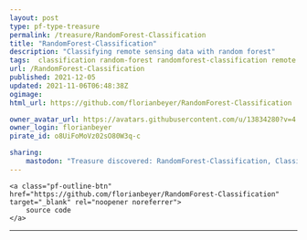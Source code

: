 ```yaml
---
layout: post
type: pf-type-treasure
permalink: /treasure/RandomForest-Classification
title: "RandomForest-Classification"
description: "Classifying remote sensing data with random forest"
tags:  classification random-forest randomforest-classification remote sensing gis tree trees
url: /RandomForest-Classification
published: 2021-12-05
updated: 2021-11-06T06:48:38Z
ogimage: 
html_url: https://github.com/florianbeyer/RandomForest-Classification

owner_avatar_url: https://avatars.githubusercontent.com/u/13834280?v=4
owner_login: florianbeyer
pirate_id: o8UiFoMoVz02sO80W3q-c

sharing:
    mastodon: "Treasure discovered: RandomForest-Classification, Classifying remote sensing data with random forest"
---
```


<div class="text-center">
    
    <a class="pf-outline-btn" href="https://github.com/florianbeyer/RandomForest-Classification" target="_blank" rel="noopener noreferrer">
        source code
    </a>
    
    
</div>





<div class="pf-night-sky-spacer">
    <div id="pf-night-sky" data-stars="72" data-owner="florianbeyer" data-repo="RandomForest-Classification">
        <div id="pf-open-dialog" class="pf-meta-star pf-star-todo"></div>
        <dialog id="pf-star-dialog">
            Star this Repository to putt a smile on the Developers face.
            <div class="pf-row">
                <div class="pf-grow"></div>
                <div><a class="pf-unterlines" href="https://github.com/florianbeyer/RandomForest-Classification" target="_blank">VISIT REPOSITORY</a></div>
            </div>
        </dialog>
    </div>
</div>

<hr class="gf-seperator">
